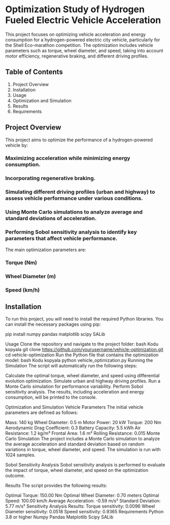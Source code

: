 # Optimization Study of Hydrogen Fueled Electric Vehicle Acceleration
This project focuses on optimizing vehicle acceleration and energy consumption for a hydrogen-powered electric city vehicle, particularly for the Shell Eco-marathon competition. The optimization includes vehicle parameters such as torque, wheel diameter, and speed, taking into account motor efficiency, regenerative braking, and different driving profiles.

## Table of Contents
1. Project Overview
2. Installation
3. Usage
4. Optimization and Simulation
5. Results
6. Requirements

## Project Overview
This project aims to optimize the performance of a hydrogen-powered vehicle by:

### Maximizing acceleration while minimizing energy consumption.
### Incorporating regenerative braking.
### Simulating different driving profiles (urban and highway) to assess vehicle performance under various conditions.
### Using Monte Carlo simulations to analyze average and standard deviations of acceleration.
### Performing Sobol sensitivity analysis to identify key parameters that affect vehicle performance.
The main optimization parameters are:

### Torque (Nm)
### Wheel Diameter (m)
### Speed (km/h)

## Installation
To run this project, you will need to install the required Python libraries. You can install the necessary packages using pip:

pip install numpy pandas matplotlib scipy SALib

Usage
Clone the repository and navigate to the project folder:
bash
Kodu kopyala
git clone https://github.com/yourusername/vehicle-optimization.git
cd vehicle-optimization
Run the Python file that contains the optimization model:
bash
Kodu kopyala
python vehicle_optimization.py
Running the Simulation
The script will automatically run the following steps:

Calculate the optimal torque, wheel diameter, and speed using differential evolution optimization.
Simulate urban and highway driving profiles.
Run a Monte Carlo simulation for performance variability.
Perform Sobol sensitivity analysis.
The results, including acceleration and energy consumption, will be printed to the console.

Optimization and Simulation
Vehicle Parameters
The initial vehicle parameters are defined as follows:

Mass: 140 kg
Wheel Diameter: 0.5 m
Motor Power: 20 kW
Torque: 200 Nm
Aerodynamic Drag Coefficient: 0.3
Battery Capacity: 5.5 kWh
Air Resistance: 1.2 kg/m³
Frontal Area: 1.6 m²
Rolling Resistance: 0.015
Monte Carlo Simulation
The project includes a Monte Carlo simulation to analyze the average acceleration and standard deviation based on random variations in torque, wheel diameter, and speed. The simulation is run with 1024 samples.

Sobol Sensitivity Analysis
Sobol sensitivity analysis is performed to evaluate the impact of torque, wheel diameter, and speed on the optimization outcome.

Results
The script provides the following results:

Optimal Torque: 150.00 Nm
Optimal Wheel Diameter: 0.70 meters
Optimal Speed: 100.00 km/h
Average Acceleration: -0.59 m/s²
Standard Deviation: 5.77 m/s²
Sensitivity Analysis Results:
Torque sensitivity: 0.0096
Wheel Diameter sensitivity: 0.0518
Speed sensitivity: 0.9365
Requirements
Python 3.8 or higher
Numpy
Pandas
Matplotlib
Scipy
SALib
